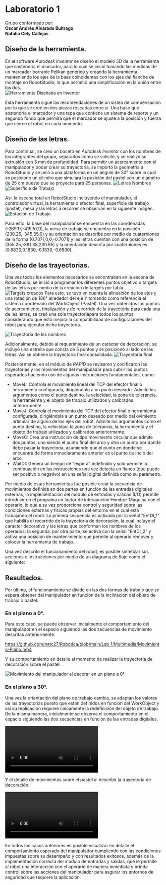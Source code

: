 # Laboratorio 1


Grupo conformado por:\
**Oscar Andrés Alvarado Buitrago**\
**Natalia Cely Callejas**

## Diseño de la herramienta.

En el software *Autodesk Inventor* se diseñó el modelo 3D de la herramienta que sostendría el marcador, para lo cual se inició tomando las medidas de un marcador borrable Pelikan genérico y creando la herramienta manteniendo los ejes de la base coincidentes con los ejes del flanche de montaje en RobotStudio, lo que permitió una simplificación en la unión entre los dos.\
![Herramienta Diseñada en Inventor](Multimedia/Herramienta.jpeg)

Esta herramienta sigue las recomendaciones de un sistea de compensación por lo que se creó en dos piezas roscadas entre sí. Una base que sostendría el marcador y una tapa que contiene un sistema de resorte y un segundo fondo que permita que el marcador se ajuste a la posición y fuerza que ejerce el robot en cada momento.

## Diseño de las letras.

Para continuar, se creó un boceto en *Autodesk Inventor* con los nombres de los integrantes del grupo, separados como se solicitó, y se realizó su extrusión con 5 mm de profundidad. Para permitir un acercamiento con el manipulador y poder crear su trayectoria, se importó la geometria a RobotStudio y se unió a una plataforma en un ángulo de 30° sobre la cual se posicionó un cilindro que simulará la posición del pastel con un diámetro de 25 cm puesto que se proyecta para 25 personas.
![Letras Nombres](Multimedia/Nombres.jpeg)
![Superficie de Trabajo](Multimedia/Superficie.png)

Así, la escena total en RobotStudio incluyendo el manipulador, el controlador virtual, la herramienta o efector final, superficie de trabajo (pastel), mesa y las letras a recorrer se observan en la siguiente imagen.
![Estación de Trabajo](Multimedia/Station.png)

Para esto, la base del manipulador se encuentra en las coordenadas (-269.17,-419.57,0), la mesa de trabajo se encuentra en la posición (230.25,-345.35,0) y su orientación se describe por medio de cuaterniones de la forma (0.7071,0,0,-0.7071) y las letras cuentan con una posición de (355.25,-391.38,230.95) y la orientación descrita por cuaterniones es (0.6830,0.1830,-0.1830,-0.6830).

## Diseño de las trayectorias.

Una vez todos los elementos necesarios se encontraban en la escena de RobotStudio, se inició a programar los diferentes puntos objetivo o targets de las letras por medio de la creación de targets por tabla.
![Targets creados](Multimedia/Targets.png)
Para esto, se tuvo en cuenta la alineación de los ejes y una rotación de 180° alrededor del eje Y tomando como referencia el sistema coordenado del WorkObject (Pastel). Una vez obtenidos los puntos de acercamiento, finalización y de recorrido de la trayectoria para cada una de las letras, se creó una sola trayectoriapara todos los puntos considerando que esto mejora la compatibilidad de configuraciones del robot para ejecutar dicha trayectoria.

![Trayectoria de los nombres](Multimedia/Trayectoria_nombres.png)

Adicionalmente, debido al requerimiento de un carácter de decoración, se incluyó una estrella que consta de 5 puntos y se posicionó al lado de las letras. Así se obtiene la trayectoria final consolidada.
![Trayectoria final](Multimedia/Trayectoria_todo.png)

Posteriormente, en el módulo de *RAPID* se revisaron y codificaron las trayectorias y los movimientos del manipulador para cubrir los puntos esperados haciendo uso de algunas instrucciones fundamentales, como:
+ MoveL: Controla el movimiento lineal del TCP del efector final o herramienta configurada, dirigiéndolo a un punto deseado. Admite los argumentos como el punto destino, la velocidad, la zona de tolerancia, la herramienta y el objeto de trabajo utilizados y calibrados anteriormente.
+ MoveJ: Controla el movimiento del TCP del efector final o herramienta configurada, dirigiéndola a un punto deseado por medio del ovimiento articular de alguno de los ejes del robot. Admite los argumentos como el punto destino, la velocidad, la zona de tolerancia, la herramienta y el objeto de trabajo utilizados y calibrados anteriormente.
+ MoveC: Crea una instrucción de tipo movimiento circular que admite dos puntos, uno siendo el punto final del arco y otro un punto por donde debe pasar la trayectoria, asumiendo que el punto en donde se encuentra de forma inmediatamente anterior es el punto de incio del arco.
+ WaitDI: Genera un tiempo de "espera" indefinido y solo permite la continuación en las instrucciones una vez detecta un flanco (que puede ser positivo o negativo) en una señal digital definida como su parámetro.

Por medio de estas herramientas fue posible crear la secuencia de movimientos definida en dos partes en función de las entradas digitales externas, la implementación del módulo de entradas y salidas (I/O) permite introducir en el programa un factor de interaacción Hombre-Máquina con el operario, lo que a su vez proporciona control y seguridad sobre las condiciones externas y físicas propias del entorno en el cual está trabajando el robot. La primera secuencia es activada por la señal "EntDI_1" que habilita el recorrido de la trayectoria de decoración, la cual incluye el carácter decorativo y las letras que conforman los nombres de los operarios; la segunda, por otra parte, se activa con la señal "EntDI_2" y activa una posición de mantenimiento que permite al operario remover y colocar la herramienta de trabajo.

Una vez descrito el funcionamiento del robot, es posible sintetizar sus acciones e instrucciones por medio de un diagrama de flujo como el siguiente:

## Resultados.

Por último, el funcionamiento se divide en las dos formas de trabajo que se espera obtener del manipulador en función de la inclinación del objeto de trabajo o pastel.

### En el plano a 0°.
Para este caso, se puede observar inicialmente el comportamiento del manipulador en el espacio siguiendo las dos secuencias de movimiento descritas anteriormente.

https://github.com/natc27/Robotica/blob/main/Lab_1/Multimedia/Movimiento-Plano.mp4

Y su comportamiento en detalle al momento de realizar la trayectoria de decoración sobre el pastel.

![Movimiento del manipulador al decorar en un plano a 0°](https://drive.google.com/drive/folders/1M6V57mzbr8BN2OFxW4aCnVonpXYk-7Yh)

### En el plano a 30°.
Una vez la orientación del plano de trabajo cambia, se adaptan los valores de las trayectorias puesto que están definidos en función del WorkObject y así su replicación requiere únicamente la redefinición del objeto de trabajo. De la misma manera, inicialmente se observa el comportamiento en el espacio siguiendo las dos secuencias en función de las entradas digitales.

![Movimiento del manipulador en el espacio considerando un plano a 30°](./Multimedia/Movimiento-inclinado.mp4)

Y el detalle de movimientos sobre el pastel al describir la trayectoria de decoración.

![Movimiento del manipulador al decorar en un plano a 0°](https://github.com/natc27/Robotica/blob/main/Lab_1/Multimedia/Movimiento-Plano.mp4)


En todos los casos anteriores es posible visualizar en detalle el comportamiento esperado del manipulador cumpliendo con las condiciones impuestas sobre su desempeño y con resultados exitosos, además de la implementación correcta del módulo de entradas y salidas, que le permite al robot una interacción con el operario de manera inmediata y brinda control sobre las acciones del manipulador para asgurar los entornos de seguridad que requiere la aplicación.

